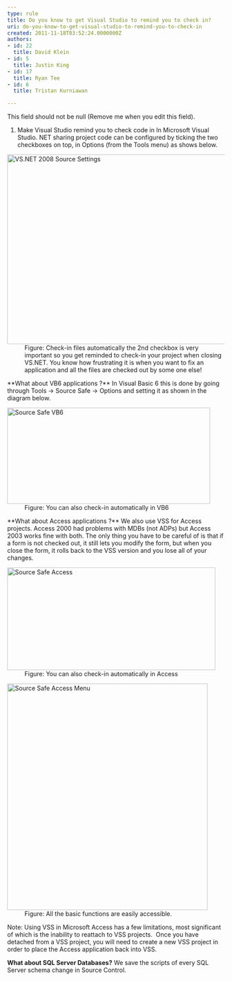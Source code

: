 ```yaml
---
type: rule
title: Do you know to get Visual Studio to remind you to check in?
uri: do-you-know-to-get-visual-studio-to-remind-you-to-check-in
created: 2011-11-18T03:52:24.0000000Z
authors:
- id: 22
  title: David Klein
- id: 5
  title: Justin King
- id: 17
  title: Ryan Tee
- id: 6
  title: Tristan Kurniawan

---
```


 This field should not be null (Remove me when you edit this field). 
1. Make Visual Studio remind you to check code in 
In Microsoft Visual Studio. NET sharing project code can be configured by ticking the two checkboxes on top, in Options (from the Tools menu) as shows below.
<dl><dt><img alt="VS.NET 2008 Source Settings" align="middle" src="/TFS/RulesToBetterVersionControlwithTFS(AKASourceControl)/PublishingImages/SourceControlVS.jpg" width="757" height="438"></dt>
<dd>Figure&#58; Check-in files automatically the 2nd checkbox is very important so you get reminded to check-in your project when closing VS.NET. You know how frustrating it is when you want to fix an application and all the files are checked out by some one else! </dd></dl>
**What about VB6 applications ?** 
In Visual Basic 6 this is done by going through Tools -&gt; Source Safe -&gt; Options and setting it as shown in the diagram below.
<dl><dt><img alt="Source Safe VB6" align="middle" src="/TFS/RulesToBetterVersionControlwithTFS(AKASourceControl)/PublishingImages/SourceSafeVB6.gif" width="470" height="222"></dt>
<dd>Figure&#58; You can also check-in automatically in VB6 </dd></dl>
**What about Access applications ?** 
We also use VSS for Access projects. Access 2000 had problems with MDBs (not ADPs) but Access 2003 works fine with both. The only thing you have to be careful of is that if a form is not checked out, it still lets you modify the form, but when you close the form, it rolls back to the VSS version and you lose all of your changes.
<dl><dt><img alt="Source Safe Access" src="/TFS/RulesToBetterVersionControlwithTFS(AKASourceControl)/PublishingImages/SourceSafeAccessOptions.gif" width="482" height="237"></dt>
<dd>Figure&#58; You can also check-in automatically in Access </dd></dl><dl><dt><img alt="Source Safe Access Menu" src="/TFS/RulesToBetterVersionControlwithTFS(AKASourceControl)/PublishingImages/SourceSafeAccessMenu.gif" width="464" height="523"></dt>
<dd>Figure&#58; All the basic functions are easily accessible. </dd></dl>
Note: Using VSS in Microsoft Access has a few limitations, most significant of which is the inability to reattach to VSS projects.  Once you have detached from a VSS project, you will need to create a new VSS project in order to place the Access application back into VSS.

**What about SQL Server Databases?** 
We save the scripts of every SQL Server schema change in Source Control.


